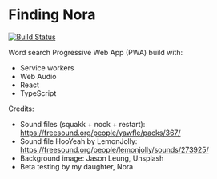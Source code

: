 # Finding Nora

[![Build Status](https://travis-ci.org/vnglst/finding-nora.svg?branch=master)](https://travis-ci.org/vnglst/finding-nora)

Word search Progressive Web App (PWA) build with:

- Service workers
- Web Audio
- React
- TypeScript

Credits:

- Sound files (squakk + nock + restart): https://freesound.org/people/yawfle/packs/367/
- Sound file HooYeah by LemonJolly: https://freesound.org/people/lemonjolly/sounds/273925/
- Background image: Jason Leung, Unsplash
- Beta testing by my daughter, Nora
